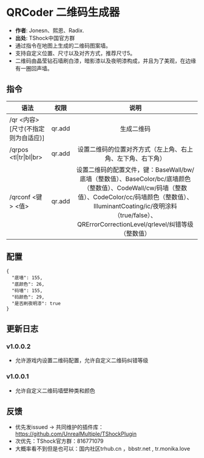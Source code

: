# QRCoder 二维码生成器

- **作者**: Jonesn、熙恩、Radix.
- **出处**: TShock中国官方群 
- 通过指令在地图上生成的二维码图案墙。
- 支持自定义位置、尺寸以及对齐方式，推荐尺寸5。
- 二维码由晶莹钻石墙刷白漆，暗影漆以及夜明漆构成，并且为了美观，在边缘有一圈回声墙。

## 指令

| 语法                     |     权限      |              说明               |
|------------------------|:-----------:|:-----------------------------:|
| /qr <内容> [尺寸(不指定则为自适应)]       | qr.add      |           生成二维码            |
| /qrpos <tl\|tr\|bl\|br>  | qr.add | 设置二维码的位置对齐方式（左上角、右上角、左下角、右下角） |
| /qrconf <键> <值> | qr.add | 设置二维码的配置文件，键：BaseWall/bw/底墙（整数值）、BaseColor/bc/底墙颜色（整数值）、CodeWall/cw/码墙（整数值）、CodeColor/cc/码墙颜色（整数值）、IlluminantCoating/ic/夜明涂料（true/false）、QRErrorCorrectionLevel/qrlevel/纠错等级（整数值） |


## 配置

```json5
{
  "底墙": 155,
  "底颜色": 26,
  "码墙": 155,
  "码颜色": 29,
  "是否刷夜明漆": true
}
```

## 更新日志

### v1.0.0.2
- 允许游戏内设置二维码配置，允许自定义二维码纠错等级
### v1.0.0.1
- 允许自定义二维码墙壁种类和颜色

## 反馈
- 优先发issued -> 共同维护的插件库：https://github.com/UnrealMultiple/TShockPlugin
- 次优先：TShock官方群：816771079
- 大概率看不到但是也可以：国内社区trhub.cn ，bbstr.net , tr.monika.love

